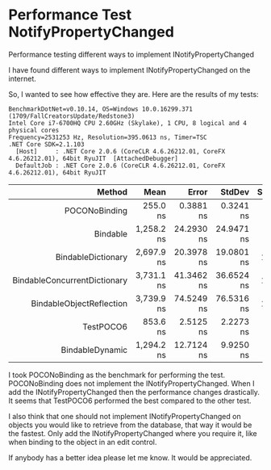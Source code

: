 # Performance Test NotifyPropertyChanged
Performance testing different ways to implement INotifyPropertyChanged

I have found different ways to implement INotifyPropertyChanged on the internet.

So, I wanted to see how effective they are. Here are the results of my tests:

```
BenchmarkDotNet=v0.10.14, OS=Windows 10.0.16299.371 (1709/FallCreatorsUpdate/Redstone3)
Intel Core i7-6700HQ CPU 2.60GHz (Skylake), 1 CPU, 8 logical and 4 physical cores
Frequency=2531253 Hz, Resolution=395.0613 ns, Timer=TSC
.NET Core SDK=2.1.103
  [Host]     : .NET Core 2.0.6 (CoreCLR 4.6.26212.01, CoreFX 4.6.26212.01), 64bit RyuJIT  [AttachedDebugger]
  DefaultJob : .NET Core 2.0.6 (CoreCLR 4.6.26212.01, CoreFX 4.6.26212.01), 64bit RyuJIT
```

|                       Method |       Mean |      Error |     StdDev | Scaled | ScaledSD |
|----------------------------: |-----------:|-----------:|-----------:|-------:|---------:|
|                POCONoBinding |   255.0 ns |  0.3881 ns |  0.3241 ns |   1.00 |     0.00 |
|                     Bindable | 1,258.2 ns | 24.2930 ns | 24.9471 ns |   4.93 |     0.10 |
|           BindableDictionary | 2,697.9 ns | 20.3978 ns | 19.0801 ns |  10.58 |     0.07 |
| BindableConcurrentDictionary | 3,731.1 ns | 41.3462 ns | 36.6524 ns |  14.63 |     0.14 |
|     BindableObjectReflection | 3,739.9 ns | 74.5249 ns | 76.5316 ns |  14.66 |     0.29 |
|                    TestPOCO6 |   853.6 ns |  2.5125 ns |  2.2273 ns |   3.35 |     0.01 |
|              BindableDynamic | 1,294.2 ns | 12.7124 ns |  9.9250 ns |   5.07 |     0.04 |
              
              
<p>
  I took POCONoBinding as the benchmark for performing the test. POCONoBinding does not implement the INotifyPropertyChanged. 
When I add the INotifyPropertyChanged then the performance changes drastically. It seems that TestPOCO6 performed the best compared to the other test.
</p>
<p>
  I also think that one should not implement INotifyPropertyChanged on objects you would like to retrieve from the database, that way it would be the fastest. Only add the INotifyPropertyChanged where you require it, like when binding to the object in an edit control.
</p>
<p>
  If anybody has a better idea please let me know. It would be appreciated.
</p>
